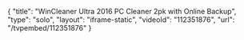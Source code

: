 {
    "title": "WinCleaner Ultra 2016 PC Cleaner 2pk with Online Backup",
    "type": "solo",
    "layout": "iframe-static",
    "videoId": "112351876",
    "url": "\/tvpembed\/112351876"
}